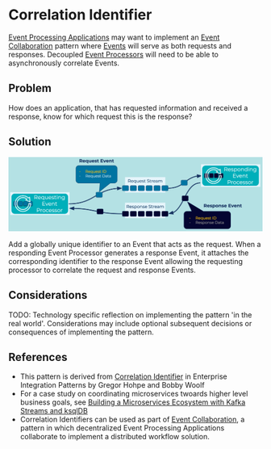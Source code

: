 # Correlation Identifier
[Event Processing Applications](../event-processing/event-processing-application.md) may want to implement an [Event Collaboration](../compositional-patterns/event-collaboration.md) pattern where [Events](../event/event.md) will serve as both requests and responses. Decoupled [Event Processors](../event-processing/event-processor.md) will need to be able to asynchronously correlate Events.

## Problem
How does an application, that has requested information and received a response, know for which request this is the response?

## Solution
![correlation-identifier](../img/correlation-identifier.png)

Add a globally unique identifier to an Event that acts as the request. When a responding Event Processor generates a response Event, it attaches the corresponding identifier to the response Event allowing the requesting processor to correlate the request and response Events.

## Considerations
TODO: Technology specific reflection on implementing the pattern 'in the real world'. Considerations may include optional subsequent decisions or consequences of implementing the pattern.

## References
* This pattern is derived from [Correlation Identifier](https://www.enterpriseintegrationpatterns.com/patterns/messaging/CorrelationIdentifier.html) in Enterprise Integration Patterns by Gregor Hohpe and Bobby Woolf
* For a case study on coordinating microservices twoards higher level business goals, see [Building a Microservices Ecosystem with Kafka Streams and ksqlDB](https://www.confluent.io/blog/building-a-microservices-ecosystem-with-kafka-streams-and-ksql/)
* Correlation Identifiers can be used as part of [Event Collaboration](../compositional-patterns/event-collaboration.md), a pattern in which decentralized Event Processing Applications collaborate to implement a distributed workflow solution.
